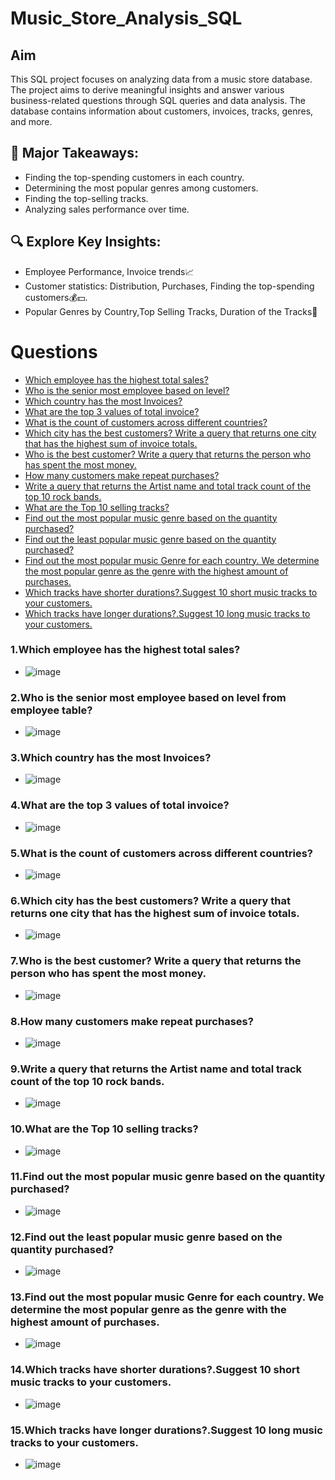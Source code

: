 # Music_Store_Analysis_SQL

## Aim
This SQL project focuses on analyzing data from a music store database. The project aims to derive meaningful insights and answer various business-related questions through SQL queries and data analysis. The database contains information about customers, invoices, tracks, genres, and more.

## 🚀 Major Takeaways:

- Finding the top-spending customers in each country.
- Determining the most popular genres among customers.
- Finding the top-selling tracks. 
- Analyzing sales performance over time.
  
## 🔍 Explore Key Insights:

- Employee Performance, Invoice trends📈
- Customer statistics: Distribution, Purchases, Finding the top-spending customers💰💵.
- Popular Genres by Country,Top Selling Tracks, Duration of the Tracks🎼


# Questions
- [Which employee has the highest total sales?](#one)
- [Who is the senior most employee based on level?](#two)
- [Which country has the most Invoices?](#three)
- [What are the top 3 values of total invoice?](#four)
- [What is the count of customers across different countries?](#five)
- [Which city has the best customers? Write a query that returns one city that has the highest sum of invoice totals.](#six)
- [Who is the best customer? Write a query that returns the person who has spent the most money.](#seven)
- [How many customers make repeat purchases?](#eight)
- [Write a query that returns the Artist name and total track count of the top 10 rock bands.](#nine)
- [What are the Top 10 selling tracks?](#ten)
- [Find out the most popular music genre based on the quantity purchased?](#eleven)
- [Find out the least popular music genre based on the quantity purchased?](#twelve)
- [Find out the most popular music Genre for each country. We determine the most popular genre as the genre with the highest amount of purchases.](#thirteen)
- [Which tracks have shorter durations?.Suggest 10 short music tracks to your customers.](#fourteen)
- [Which tracks have longer durations?.Suggest 10 long music tracks to your customers.](#fifteen)


### <a id='one'>1.Which employee has the highest total sales?</a>
- ![image](https://github.com/UdayKadiyala19/Music-Store-Analysis-SQL/assets/142983782/0f37ae6e-1f2c-44d5-9214-2ea7340a5562)


### <a id='two'>2.Who is the senior most employee based on level from employee table?</a>
- ![image](https://github.com/UdayKadiyala19/Music-Store-Analysis-SQL/assets/142983782/47988dd7-6c29-4f63-bc1d-30ccd301c662)


### <a id='three'>3.Which country has the most Invoices?</a>
- ![image](https://github.com/UdayKadiyala19/Music-Store-Analysis-SQL/assets/142983782/74114741-6ff8-4574-97e0-6b663382be7c)


### <a id='four'>4.What are the top 3 values of total invoice?</a>
- ![image](https://github.com/UdayKadiyala19/Music-Store-Analysis-SQL/assets/142983782/7420978a-09cd-49b5-b2eb-8e4549ece499)


### <a id='five'>5.What is the count of customers across different countries?</a>
- ![image](https://github.com/UdayKadiyala19/Music-Store-Analysis-SQL/assets/142983782/2be3f172-378c-4342-a4dc-dc97a838a4ac)



### <a id='six'>6.Which city has the best customers? Write a query that returns one city that has the highest sum of invoice totals.</a>
- ![image](https://github.com/UdayKadiyala19/Music-Store-Analysis-SQL/assets/142983782/3bfa74b0-455c-4cdb-8a3d-b186dd3f9831)


### <a id='seven'>7.Who is the best customer? Write a query that returns the person who has spent the most money.</a>
- ![image](https://github.com/UdayKadiyala19/Music-Store-Analysis-SQL/assets/142983782/39cedbee-7c88-477b-a59b-f7ed414818f1)


### <a id='eight'>8.How many customers make repeat purchases?</a>
- ![image](https://github.com/UdayKadiyala19/Music-Store-Analysis-SQL/assets/142983782/b9a5260d-8b97-431e-b27a-5c28543d1dd7)


### <a id='nine'>9.Write a query that returns the Artist name and total track count of the top 10 rock bands.</a>
- ![image](https://github.com/UdayKadiyala19/Music-Store-Analysis-SQL/assets/142983782/d371746e-9ffd-4a6f-b815-1ee64f6c528d)


### <a id='ten'>10.What are the Top 10 selling tracks?</a>
- ![image](https://github.com/UdayKadiyala19/Music-Store-Analysis-SQL/assets/142983782/2a295372-d091-43e2-8e54-b41e2c0bc3e3)


### <a id='eleven'>11.Find out the most popular music genre based on the quantity purchased?</a>
- ![image](https://github.com/UdayKadiyala19/Music-Store-Analysis-SQL/assets/142983782/91c7209c-99c0-4ee6-b081-57c6be4ce370)


### <a id='twelve'>12.Find out the least popular music genre based on the quantity purchased?</a>
- ![image](https://github.com/UdayKadiyala19/Music-Store-Analysis-SQL/assets/142983782/68f59649-bc38-4263-95ce-4ec492427971)


### <a id='thirteen'>13.Find out the most popular music Genre for each country. We determine the most popular genre as the genre with the highest amount of purchases.</a>
- ![image](https://github.com/UdayKadiyala19/Music-Store-Analysis-SQL/assets/142983782/93ff4bb1-e5ff-44a3-ac90-46bd7cc19cdf)


### <a id='fourteen'>14.Which tracks have shorter durations?.Suggest 10 short music tracks to your customers.</a>
- ![image](https://github.com/UdayKadiyala19/Music-Store-Analysis-SQL/assets/142983782/cb086b81-e88f-478a-8489-28b1c43e452c)


### <a id='fifteen'>15.Which tracks have longer durations?.Suggest 10 long music tracks to your customers.</a> 
- ![image](https://github.com/UdayKadiyala19/Music-Store-Analysis-SQL/assets/142983782/0c57cf0d-43a1-424e-a392-b2fbe9cc5d3d)


